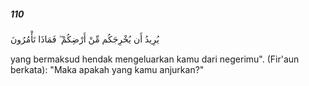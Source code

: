 ##### 110

<span class="ayah">يُرِيدُ أَن يُخْرِجَكُم مِّنْ أَرْضِكُمْ ۖ فَمَاذَا تَأْمُرُونَ</span>

<span class="ayah_translation">yang bermaksud hendak mengeluarkan kamu dari negerimu". (Fir'aun berkata): "Maka apakah yang kamu anjurkan?"</span>
